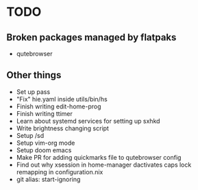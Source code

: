 # TODO

## Broken packages managed by flatpaks

- qutebrowser

## Other things

- Set up pass
- "Fix" hie.yaml inside utils/bin/hs
- Finish writing edit-home-prog
- Finish writing ttimer
- Learn about systemd services for setting up sxhkd
- Write brightness changing script
- Setup /sd
- Setup vim-org mode
- Setup doom emacs
- Make PR for adding quickmarks file to qutebrowser config
- Find out why xsession in home-manager dactivates caps lock remapping in configuration.nix
- git alias: start-ignoring
